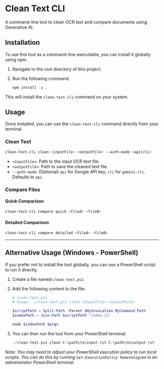 # Clean Text CLI

A command-line tool to clean OCR text and compare documents using Generative AI.

## Installation

To use this tool as a command-line executable, you can install it globally using npm.

1.  Navigate to the root directory of this project.
2.  Run the following command:

    ```bash
    npm install -g .
    ```

This will install the `clean-text-cli` command on your system.

## Usage

Once installed, you can use the `clean-text-cli` command directly from your terminal.

### Clean Text

```bash
clean-text-cli clean <inputFile> <outputFile> --auth-mode <api|cli>
```

-   `<inputFile>`: Path to the input OCR text file.
-   `<outputFile>`: Path to save the cleaned text file.
-   `--auth-mode`: (Optional) `api` for Google API key, `cli` for `gemini-cli`. Defaults to `api`.

### Compare Files

#### Quick Comparison

```bash
clean-text-cli compare quick <fileA> <fileB>
```

#### Detailed Comparison

```bash
clean-text-cli compare detailed <fileA> <fileB>
```

---

## Alternative Usage (Windows - PowerShell)

If you prefer not to install the tool globally, you can use a PowerShell script to run it directly.

1.  Create a file named `clean-text.ps1`.
2.  Add the following content to the file:

    ```powershell
    # clean-text.ps1
    # Usage: ./clean-text.ps1 clean <inputFile> <outputFile>

    $scriptPath = Split-Path -Parent $MyInvocation.MyCommand.Path
    $indexPath = Join-Path $scriptPath "index.js"

    node $indexPath $args
    ```

3.  You can then run the tool from your PowerShell terminal:

    ```powershell
    ./clean-text.ps1 clean C:\path\to\input.txt C:\path\to\output.txt
    ```

*Note: You may need to adjust your PowerShell execution policy to run local scripts. You can do this by running `Set-ExecutionPolicy RemoteSigned` in an administrator PowerShell terminal.*
